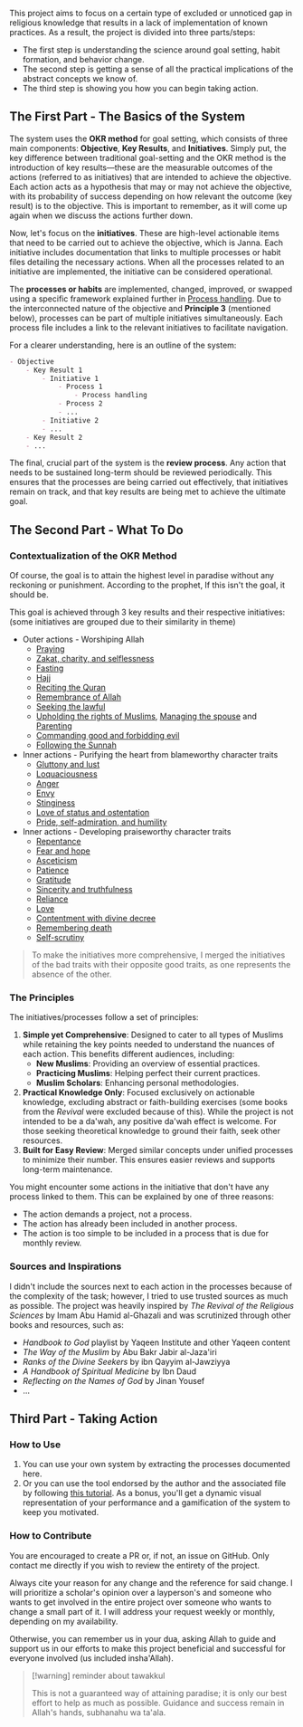 This project aims to focus on a certain type of excluded or unnoticed gap in religious knowledge that results in a lack of implementation of known practices. As a result, the project is divided into three parts/steps:

* The first step is understanding the science around goal setting, habit formation, and behavior change.
* The second step is getting a sense of all the practical implications of the abstract concepts we know of.
* The third step is showing you how you can begin taking action.

## The First Part - The Basics of the System

The system uses the **OKR method** for goal setting, which consists of three main components: **Objective**, **Key Results**, and **Initiatives**. Simply put, the key difference between traditional goal-setting and the OKR method is the introduction of key results—these are the measurable outcomes of the actions (referred to as initiatives) that are intended to achieve the objective. Each action acts as a hypothesis that may or may not achieve the objective, with its probability of success depending on how relevant the outcome (key result) is to the objective. This is important to remember, as it will come up again when we discuss the actions further down.

Now, let's focus on the **initiatives**. These are high-level actionable items that need to be carried out to achieve the objective, which is Janna. Each initiative includes documentation that links to multiple processes or habit files detailing the necessary actions. When all the processes related to an initiative are implemented, the initiative can be considered operational.

The **processes or habits** are implemented, changed, improved, or swapped using a specific framework explained further in [Process handling](Resources/Process%20handling.md). Due to the interconnected nature of the objective and **Principle 3** (mentioned below), processes can be part of multiple initiatives simultaneously. Each process file includes a link to the relevant initiatives to facilitate navigation.

For a clearer understanding, here is an outline of the system:

```md
- Objective
	- Key Result 1
		- Initiative 1
			- Process 1
				- Process handling
			- Process 2
			- ...
		- Initiative 2
		- ...
	- Key Result 2
	- ...
```

The final, crucial part of the system is the **review process**. Any action that needs to be sustained long-term should be reviewed periodically. This ensures that the processes are being carried out effectively, that initiatives remain on track, and that key results are being met to achieve the ultimate goal.

## The Second Part - What To Do

### Contextualization of the OKR Method

Of course, the goal is to attain the highest level in paradise without any reckoning or punishment. According to the prophet, If this isn't the goal, it should be.

This goal is achieved through 3 key results and their respective initiatives: (some initiatives are grouped due to their similarity in theme)

* Outer actions - Worshiping Allah
	* [Praying](Initiatives/worship/Praying.md)
	* [Zakat, charity, and selflessness](Initiatives/worship/Zakat%20and%20charity%20and%20selflessness.md)
	* [Fasting](Initiatives/worship/Fasting.md)
	* [Hajj](Initiatives/worship/Hajj.md)
	* [Reciting the Quran](Initiatives/worship/Reciting%20the%20quran.md)
	* [Remembrance of Allah](Initiatives/worship/Remembrance%20of%20allah.md)
	* [Seeking the lawful](Initiatives/worship/Seeking%20the%20lawful.md)
	* [Upholding the rights of Muslims](Initiatives/worship/Upholding%20the%20right%20of%20muslims.md), [Managing the spouse](Initiatives/worship/Managing%20spouse.md) and [Parenting](Initiatives/worship/Parenting.md)
	* [Commanding good and forbidding evil](Initiatives/worship/Commanding%20good%20and%20forbidding%20evil.md)
	* [Following the Sunnah](Initiatives/worship/Following%20the%20sunnah.md)
* Inner actions - Purifying the heart from blameworthy character traits
	* [Gluttony and lust](assets/RTJ/Initiatives/bad%20traits/Gluttony%20and%20lust.md)
	* [Loquaciousness](assets/RTJ/Initiatives/bad%20traits/Loquaciousness.md)
	* [Anger](assets/RTJ/Initiatives/bad%20traits/Anger.md)
	* [Envy](assets/RTJ/Initiatives/bad%20traits/Envy.md)
	* [Stinginess](assets/RTJ/Initiatives/bad%20traits/Stinginess.md)
	* [Love of status and ostentation](assets/RTJ/Initiatives/bad%20traits/Love%20of%20status%20and%20ostentation.md)
	* [Pride, self-admiration, and humility](assets/RTJ/Initiatives/good%20traits/Pride%20and%20self%20admiration%20and%20humility.md)
* Inner actions - Developing praiseworthy character traits
	* [Repentance](assets/RTJ/Initiatives/good%20traits/Repentance.md)
	* [Fear and hope](assets/RTJ/Initiatives/good%20traits/Fear%20and%20hope.md)
	* [Asceticism](assets/RTJ/Initiatives/good%20traits/Asceticism.md)
	* [Patience](assets/RTJ/Initiatives/good%20traits/Patience.md)
	* [Gratitude](assets/RTJ/Initiatives/good%20traits/Gratitude.md)
	* [Sincerity and truthfulness](assets/RTJ/Initiatives/good%20traits/Sincerity%20and%20truthfulness.md)
	* [Reliance](assets/RTJ/Initiatives/good%20traits/Reliance.md)
	* [Love](assets/RTJ/Initiatives/good%20traits/Love.md)
	* [Contentment with divine decree](assets/RTJ/Initiatives/good%20traits/Contentment%20with%20divine%20decree.md)
	* [Remembering death](assets/RTJ/Initiatives/good%20traits/Remembering%20death.md)
	* [Self-scrutiny](assets/RTJ/Initiatives/good%20traits/Self%20scrutiny.md)

> To make the initiatives more comprehensive, I merged the initiatives of the bad traits with their opposite good traits, as one represents the absence of the other.

### The Principles

The initiatives/processes follow a set of principles:

1. **Simple yet Comprehensive**: Designed to cater to all types of Muslims while retaining the key points needed to understand the nuances of each action. This benefits different audiences, including:
    * **New Muslims**: Providing an overview of essential practices.
    * **Practicing Muslims**: Helping perfect their current practices.
    * **Muslim Scholars**: Enhancing personal methodologies.
2. **Practical Knowledge Only**: Focused exclusively on actionable knowledge, excluding abstract or faith-building exercises (some books from the *Revival* were excluded because of this). While the project is not intended to be a da'wah, any positive da'wah effect is welcome. For those seeking theoretical knowledge to ground their faith, seek other resources.
3. **Built for Easy Review**: Merged similar concepts under unified processes to minimize their number. This ensures easier reviews and supports long-term maintenance.

You might encounter some actions in the initiative that don't have any process linked to them. This can be explained by one of three reasons:

* The action demands a project, not a process.
* The action has already been included in another process.
* The action is too simple to be included in a process that is due for monthly review.

### Sources and Inspirations

I didn't include the sources next to each action in the processes because of the complexity of the task; however, I tried to use trusted sources as much as possible. The project was heavily inspired by *The Revival of the Religious Sciences* by Imam Abu Hamid al-Ghazali and was scrutinized through other books and resources, such as:

* *Handbook to God* playlist by Yaqeen Institute and other Yaqeen content
* *The Way of the Muslim* by Abu Bakr Jabir al-Jaza'iri
* *Ranks of the Divine Seekers* by ibn Qayyim al-Jawziyya
* *A Handbook of Spiritual Medicine* by Ibn Daud
* *Reflecting on the Names of God* by Jinan Yousef
* …

## Third Part - Taking Action

### How to Use

1. You can use your own system by extracting the processes documented here.
2. Or you can use the tool endorsed by the author and the associated file by following [this tutorial](Resources/Obsidian%20implementation.md). As a bonus, you'll get a dynamic visual representation of your performance and a gamification of the system to keep you motivated.

### How to Contribute

You are encouraged to create a PR or, if not, an issue on GitHub. Only contact me directly if you wish to review the entirety of the project.

Always cite your reason for any change and the reference for said change. I will prioritize a scholar's opinion over a layperson's and someone who wants to get involved in the entire project over someone who wants to change a small part of it. I will address your request weekly or monthly, depending on my availability.

Otherwise, you can remember us in your dua, asking Allah to guide and support us in our efforts to make this project beneficial and successful for everyone involved (us included insha'Allah).

> [!warning] reminder about tawakkul
> 
> 
> This is not a guaranteed way of attaining paradise; it is only our best effort to help as much as possible. Guidance and success remain in Allah's hands, subhanahu wa ta'ala.
> 

